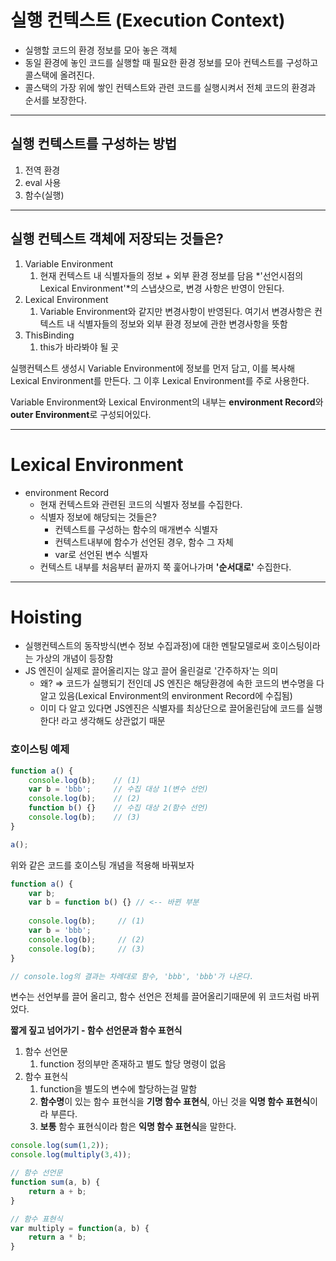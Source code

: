 # 실행 컨텍스트 (Execution Context)

- 실행할 코드의 환경 정보를 모아 놓은 객체
- 동일 환경에 놓인 코드를 실행할 때 필요한 환경 정보를 모아 컨텍스트를 구성하고 콜스택에 올려진다.
- 콜스택의 가장 위에 쌓인 컨텍스트와 관련 코드를 실행시켜서 전체 코드의 환경과 순서를 보장한다.

---

## 실행 컨텍스트를 구성하는 방법

1. 전역 환경
2. eval 사용
3. 함수(실행)

---

## 실행 컨텍스트 객체에 저장되는 것들은?

1. Variable Environment
    1. 현재 컨텍스트 내 식별자들의 정보 + 외부 환경 정보를 담음
    *'선언시점의 Lexical Environment'*의 스냅샷으로, 변경 사항은 반영이 안된다.
2. Lexical Environment
    1. Variable Environment와 같지만 변경사항이 반영된다.
    여기서 변경사항은 컨텍스트 내 식별자들의 정보와 외부 환경 정보에 관한 변경사항을 뜻함
3. ThisBinding
    1. this가 바라봐야 될 곳

실행컨텍스트 생성시 Variable Environment에 정보를 먼저 담고, 이를 복사해 Lexical Environment를 만든다. 그 이후 Lexical Environment를 주로 사용한다.

Variable Environment와 Lexical Environment의 내부는 **environment Record**와 **outer Environment**로 구성되어있다.

---

# Lexical Environment

- environment Record
    - 현재 컨텍스트와 관련된 코드의 식별자 정보를 수집한다.
    - 식별자 정보에 해당되는 것들은?
        - 컨텍스트를 구성하는 함수의 매개변수 식별자
        - 컨텍스트내부에 함수가 선언된 경우, 함수 그 자체
        - var로 선언된 변수 식별자
    - 컨텍스트 내부를 처음부터 끝까지 쭉 훑어나가며 **'순서대로'** 수집한다.

---

# Hoisting

- 실행컨텍스트의 동작방식(변수 정보 수집과정)에 대한 멘탈모델로써 호이스팅이라는 가상의 개념이 등장함
- JS 엔진이 실제로 끌어올리지는 않고 끌어 올린걸로 '간주하자'는 의미
    - 왜? ⇒ 코드가 실행되기 전인데 JS 엔진은 해당환경에 속한 코드의 변수명을 다 알고 있음(Lexical Environment의 environment Record에 수집됨)
    - 이미 다 알고 있다면 JS엔진은 식별자를 최상단으로 끌어올린담에 코드를 실행한다! 라고 생각해도 상관없기 때문

### 호이스팅 예제

```jsx
function a() {
	console.log(b);    // (1)
	var b = 'bbb';     // 수집 대상 1(변수 선언)
	console.log(b);    // (2)
	function b() {}    // 수집 대상 2(함수 선언)
	console.log(b);    // (3)
}

a();
```

위와 같은 코드를 호이스팅 개념을 적용해 바꿔보자

```jsx
function a() {
    var b;
    var b = function b() {} // <-- 바뀐 부분
    
    console.log(b);     // (1)
    var b = 'bbb';
    console.log(b);     // (2)
    console.log(b);     // (3)
}

// console.log의 결과는 차례대로 함수, 'bbb', 'bbb'가 나온다.
```
변수는 선언부를 끌어 올리고, 함수 선언은 전체를 끌어올리기때문에 위 코드처럼 바뀌었다.

**짧게 짚고 넘어가기 - 함수 선언문과 함수 표현식**
1. 함수 선언문
    1. function 정의부만 존재하고 별도 할당 명령이 없음
2. 함수 표현식
    1. function을 별도의 변수에 할당하는걸 말함
    2. **함수명**이 있는 함수 표현식을 **기명 함수 표현식**, 아닌 것을 **익명 함수 표현식**이라 부른다.
    3. **보통** 함수 표현식이라 함은 **익명 함수 표현식**을 말한다.

```jsx
console.log(sum(1,2));
console.log(multiply(3,4));

// 함수 선언문
function sum(a, b) {
    return a + b;
}

// 함수 표현식
var multiply = function(a, b) {
    return a * b;
}
```
